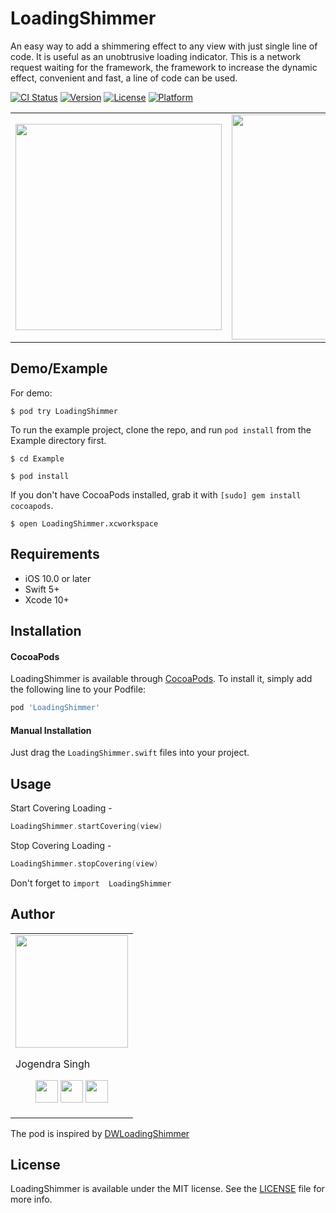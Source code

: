 # LoadingShimmer
An easy way to add a shimmering effect to any view with just single line of code. It is useful as an unobtrusive loading indicator. This is a network request waiting for the framework, the framework to increase the dynamic effect, convenient and fast, a line of code can be used.

[![CI Status](https://img.shields.io/travis/jogendra/LoadingShimmer.svg?style=flat)](https://travis-ci.org/jogendra/LoadingShimmer)
[![Version](https://img.shields.io/cocoapods/v/LoadingShimmer.svg?style=flat)](https://cocoapods.org/pods/LoadingShimmer)
[![License](https://img.shields.io/cocoapods/l/LoadingShimmer.svg?style=flat)](https://cocoapods.org/pods/LoadingShimmer)
[![Platform](https://img.shields.io/cocoapods/p/LoadingShimmer.svg?style=flat)](https://cocoapods.org/pods/LoadingShimmer)

<table>
<tr>
<td>
<img src="https://github.com/jogendra/LoadingShimmer/blob/master/Screenshots/demo.gif" width="330">
</td>
<td><img src="https://github.com/jogendra/LoadingShimmer/blob/master/Screenshots/tableDemo.gif" width="360"></td>
  </tr>
  </table>

## Demo/Example
For demo:
```
$ pod try LoadingShimmer
```

To run the example project, clone the repo, and run `pod install` from the Example directory first.
```
$ cd Example
```
```
$ pod install
```
If you don't have CocoaPods installed, grab it with `[sudo] gem install cocoapods`.
```
$ open LoadingShimmer.xcworkspace
```

## Requirements
- iOS 10.0 or later
- Swift 5+
- Xcode 10+

## Installation

#### CocoaPods
LoadingShimmer is available through [CocoaPods](https://cocoapods.org). To install
it, simply add the following line to your Podfile:

```ruby
pod 'LoadingShimmer'
```
#### Manual Installation
Just drag the `LoadingShimmer.swift` files into your project.

## Usage
Start Covering Loading -
```swift
LoadingShimmer.startCovering(view)
```
Stop Covering Loading -
```swift
LoadingShimmer.stopCovering(view)
```
Don't forget to `import  LoadingShimmer`

## Author

<table>
<tr>
<td>
<img src="https://avatars2.githubusercontent.com/u/20956124?s=400&u=01fab3fc9bb3d2ee799e314d3fe23c54d1deeb07&v=4" width="180"/>

Jogendra Singh

<p align="center">
<a href = "https://github.com/jogendra"><img src = "http://www.iconninja.com/files/241/825/211/round-collaboration-social-github-code-circle-network-icon.svg" width="36" height = "36"/></a>
<a href = "https://twitter.com/jogendrafx"><img src = "https://www.shareicon.net/download/2016/07/06/107115_media.svg" width="36" height="36"/></a>
<a href = "https://www.linkedin.com/in/jogendrasingh24/"><img src = "http://www.iconninja.com/files/863/607/751/network-linkedin-social-connection-circular-circle-media-icon.svg" width="36" height="36"/></a>
</p>
</td>
</tr> 
</table>

The pod is inspired by [DWLoadingShimmer](https://github.com/iDwyane/DWLoadingShimmer)

## License

LoadingShimmer is available under the MIT license. See the [LICENSE](LICENSE) file for more info.

